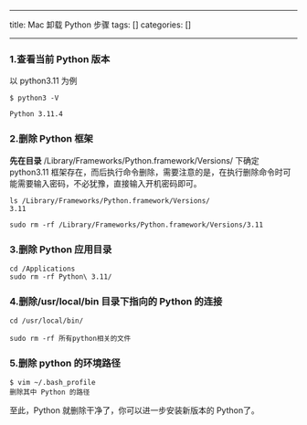 
--- 
title:  Mac 卸载 Python 步骤 
tags: []
categories: [] 

---
### 1.查看当前 Python 版本

以 python3.11 为例

```
$ python3 -V 

Python 3.11.4
```

### 2.**删除 Python 框架**

**先在目录** /Library/Frameworks/Python.framework/Versions/ 下确定 python3.11 框架存在，而后执行命令删除，需要注意的是，在执行删除命令时可能需要输入密码，不必犹豫，直接输入开机密码即可。

```
ls /Library/Frameworks/Python.framework/Versions/
3.11

sudo rm -rf /Library/Frameworks/Python.framework/Versions/3.11
```

### **3.删除 Python 应用目录**

```
cd /Applications
sudo rm -rf Python\ 3.11/
```

### **4.删除/usr/local/bin 目录下指向的 Python 的连接**

```
cd /usr/local/bin/ 

sudo rm -rf 所有python相关的文件
```

### 5.**删除 python 的环境路径**

```
$ vim ~/.bash_profile
删除其中 Python 的路径
```

至此，Python 就删除干净了，你可以进一步安装新版本的 Python了。
